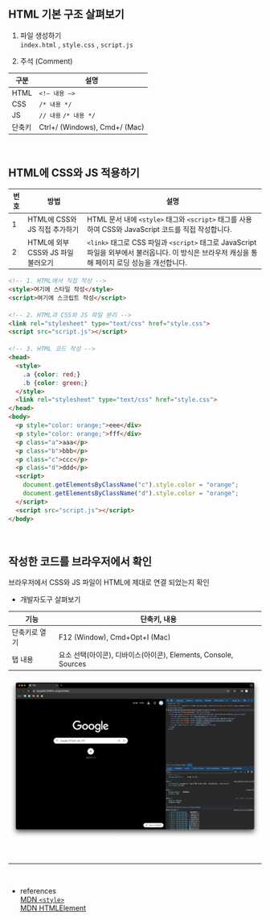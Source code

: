 ## HTML 기본 구조 살펴보기

1. 파일 생성하기  
  `index.html` , `style.css` , `script.js`

2. 주석 (Comment)  

| 구분   | 설명     |
|-------|---------|
| HTML  | `<!— 내용 —>`|
| CSS   | `/* 내용 */` |
| JS    | `// 내용` `/* 내용 */` |
| 단축키  | Ctrl+/ (Windows), Cmd+/ (Mac) |

<br/>

## HTML에 CSS와 JS 적용하기

| 번호 | 방법 | 설명 |
|-----|-----|-----|
| 1 | HTML에 CSS와 JS 직접 추가하기 | HTML 문서 내에 `<style>` 태그와 `<script>` 태그를 사용하여 CSS와 JavaScript 코드를 직접 작성합니다. |
| 2 | HTML에 외부 CSS와 JS 파일 불러오기 | `<link>` 태그로 CSS 파일과 `<script>` 태그로 JavaScript 파일을 외부에서 불러옵니다. 이 방식은 브라우저 캐싱을 통해 페이지 로딩 성능을 개선합니다. |


```html
<!-- 1. HTML에서 직접 작성 -->
<style>여기에 스타일 작성</style>
<script>여기에 스크립트 작성</script>

<!-- 2. HTML과 CSS와 JS 파일 분리 -->
<link rel="stylesheet" type="text/css" href="style.css">
<script src="script.js"></script>

<!-- 3. HTML 코드 작성 -->
<head>
  <style>
    .a {color: red;}
    .b {color: green;}
  </style>
  <link rel="stylesheet" type="text/css" href="style.css">
</head>
<body>
  <p style="color: orange;">eee</div>
  <p style="color: orange;">fff</div>
  <p class="a">aaa</p>
  <p class="b">bbb</p>
  <p class="c">ccc</p>
  <p class="d">ddd</p>
  <script>
    document.getElementsByClassName("c").style.color = "orange";
    document.getElementsByClassName("d").style.color = "orange";
  </script>
  <script src="script.js"></script>
</body>
```

<br/>

## 작성한 코드를 브라우저에서 확인
  브라우저에서 CSS와 JS 파일이 HTML에 제대로 연결 되었는지 확인

  - 개발자도구 살펴보기

  | 기능 | 단축키, 내용 |
  |-----|-----------|
  | 단축키로 열기 | F12 (Window), Cmd+Opt+I (Mac) |
  | 탭 내용 | 요소 선택(아이콘), 디바이스(아이콘), Elements, Console, Sources |

  ![alt text](../img/8/image.png)

<br/>

***

<br/>

- references  
[MDN `<style>`](https://developer.mozilla.org/ko/docs/Web/HTML/Element/style)  
[MDN HTMLElement](https://developer.mozilla.org/en-US/docs/Web/API/HTMLElement/style)